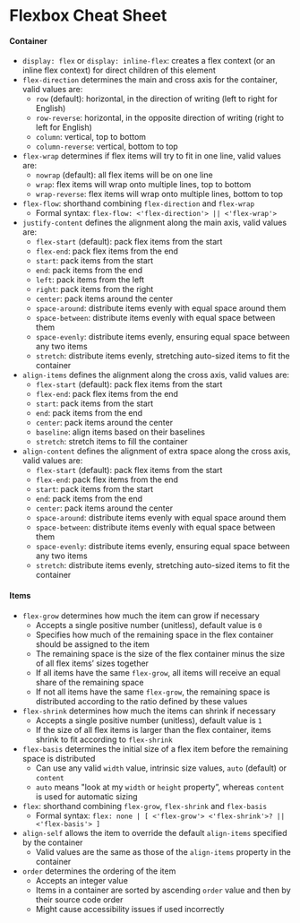 Flexbox Cheat Sheet
===================

#### Container

-   `display: flex` or `display: inline-flex`: creates a flex context (or an inline flex context) for direct children of this element
-   `flex-direction` determines the main and cross axis for the container, valid values are:
    -   `row` (default): horizontal, in the direction of writing (left to right for English)
    -   `row-reverse`: horizontal, in the opposite direction of writing (right to left for English)
    -   `column`: vertical, top to bottom
    -   `column-reverse`: vertical, bottom to top
-   `flex-wrap` determines if flex items will try to fit in one line, valid values are:
    -   `nowrap` (default): all flex items will be on one line
    -   `wrap`: flex items will wrap onto multiple lines, top to bottom
    -   `wrap-reverse`: flex items will wrap onto multiple lines, bottom to top
-   `flex-flow`: shorthand combining `flex-direction` and `flex-wrap`
    -   Formal syntax: `flex-flow: <'flex-direction'> || <'flex-wrap'>`
-   `justify-content` defines the alignment along the main axis, valid values are:
    -   `flex-start` (default): pack flex items from the start
    -   `flex-end`: pack flex items from the end
    -   `start`: pack items from the start
    -   `end`: pack items from the end
    -   `left`: pack items from the left
    -   `right`: pack items from the right
    -   `center`: pack items around the center
    -   `space-around`: distribute items evenly with equal space around them
    -   `space-between`: distribute items evenly with equal space between them
    -   `space-evenly`: distribute items evenly, ensuring equal space between any two items
    -   `stretch`: distribute items evenly, stretching auto-sized items to fit the container
-   `align-items` defines the alignment along the cross axis, valid values are:
    -   `flex-start` (default): pack flex items from the start
    -   `flex-end`: pack flex items from the end
    -   `start`: pack items from the start
    -   `end`: pack items from the end
    -   `center`: pack items around the center
    -   `baseline`: align items based on their baselines
    -   `stretch`: stretch items to fill the container
-   `align-content` defines the alignment of extra space along the cross axis, valid values are:
    -   `flex-start` (default): pack flex items from the start
    -   `flex-end`: pack flex items from the end
    -   `start`: pack items from the start
    -   `end`: pack items from the end
    -   `center`: pack items around the center
    -   `space-around`: distribute items evenly with equal space around them
    -   `space-between`: distribute items evenly with equal space between them
    -   `space-evenly`: distribute items evenly, ensuring equal space between any two items
    -   `stretch`: distribute items evenly, stretching auto-sized items to fit the container

#### Items

-   `flex-grow` determines how much the item can grow if necessary
    -   Accepts a single positive number (unitless), default value is `0`
    -   Specifies how much of the remaining space in the flex container should be assigned to the item
    -   The remaining space is the size of the flex container minus the size of all flex items’ sizes together
    -   If all items have the same `flex-grow`, all items will receive an equal share of the remaining space
    -   If not all items have the same `flex-grow`, the remaining space is distributed according to the ratio defined by these values
-   `flex-shrink` determines how much the items can shrink if necessary
    -   Accepts a single positive number (unitless), default value is `1`
    -   If the size of all flex items is larger than the flex container, items shrink to fit according to `flex-shrink`
-   `flex-basis` determines the initial size of a flex item before the remaining space is distributed
    -   Can use any valid `width` value, intrinsic size values, `auto` (default) or `content`
    -   `auto` means "look at my `width` or `height` property”, whereas `content` is used for automatic sizing
-   `flex`: shorthand combining `flex-grow`, `flex-shrink` and `flex-basis`
    -   Formal syntax: `flex: none | [ <'flex-grow'> <'flex-shrink'>? || <'flex-basis'> ]`
-   `align-self` allows the item to override the default `align-items` specified by the container
    -   Valid values are the same as those of the `align-items` property in the container
-   `order` determines the ordering of the item
    -   Accepts an integer value
    -   Items in a container are sorted by ascending `order` value and then by their source code order
    -   Might cause accessibility issues if used incorrectly
